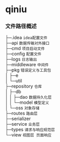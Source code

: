 # qiniu

### 文件路径概述

├─.idea    `idea配置文件`<br>
├─api `数据传输对外接口`<br>
├─cmd `项目启动文件`<br>
├─config `配置文件`<br>
├─logs `日志输出`<br>
├─middleware `中间件`<br>
├─pkg `错误定义与工具包`<br>
│  ├─e<br>
│  └─util<br>
├─repository `仓库`<br>
│  ├─db<br>
│  │  ├─dao `数据持久化层`<br>
│  │  └─model `模型定义`<br>
│  └─oss `对象存储`<br>
├─routes `路由层`<br>
├─serializer<br>
├─service `业务层`<br>
├─types `请求与响应规范层`<br>
└─view `视图层 页面响应`<br>
